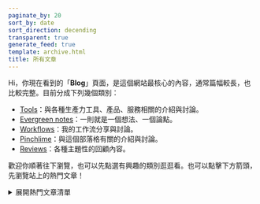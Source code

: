 ```yaml
---
paginate_by: 20
sort_by: date
sort_direction: decending
transparent: true
generate_feed: true
template: archive.html
title: 所有文章
---
```


Hi，你現在看到的「**Blog**」頁面，是這個網站最核心的內容，通常篇幅較長，也比較完整。目前分成下列幾個類別：

- [Tools](/categories/tools)：與各種生產力工具、產品、服務相關的介紹與討論。
- [Evergreen notes](/categories/evergreen-notes)：一則就是一個想法、一個論點。
- [Workflows](/categories/workflows)：我的工作流分享與討論。
- [Pinchlime](/categories/pinchlime)：與這個部落格有關的介紹與討論。
- [Reviews](/categories/reviews)：各種主題性的回顧內容。

歡迎你順著往下瀏覽，也可以先點選有興趣的類別逛逛看。也可以點擊下方箭頭，先瀏覽站上的熱門文章！

<details>
  <summary>展開熱門文章清單</summary>
  <ul>
    <li><a href="/blog/my-personal-knowledge-management-system-2023/">我的個人知識管理系統</a></li>
    <li><a href="/blog/let-chatgpt-act-as-a-midjourney-prompt-generator/">嘗試讓 ChatGPT 扮演 Midjourney prompt 產生器</a></li>
    <li><a href="/blog/heptabase-has-already-become-my-favorite-pkm-tool/">迅速迭代功能的 Heptabase 已成為我最愛用的知識管理工具</a></li>
    <li><a href="/2022/02/27/heptabase-introduction/">Heptabase 介紹 - 以卡片為基礎的強大知識管理工具</a></li>
    <li><a href="/blog/rebuilt-pinchlime/">Pin 起來改版了！從 Wordpress 搬家到 Zola！</a></li>
    <li><a href="/2022/04/02/raycast-introduction/">Raycast - 讓你更專注的高效率啟動器</a></li>
    <li><a href="/blog/readwise-reader-introduction/">合理，且處處是驚喜的 Readwise Reader</a></li>
    <li><a href="/blog/2022-tools-started-entering-my-workflows/">2022 年開始進入我工作流的好工具們</a></li>
    <li><a href="/blog/2022-tools-i-dont-use-anymore/">2022 年我不再使用的工具 - 還是喜歡，但用不到了</a></li>
  </ul>
</details>
